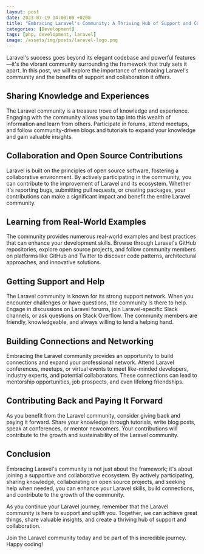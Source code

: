 ```yaml
---
layout: post
date: 2023-07-19 14:00:00 +0200
title: "Embracing Laravel's Community: A Thriving Hub of Support and Collaboration"
categories: [Development]
tags: [php, development, laravel]
image: /assets/img/posts/laravel-logo.png
---
```


Laravel's success goes beyond its elegant codebase and powerful features—it's the vibrant community surrounding the framework that truly sets it apart. In this post, we will explore the importance of embracing Laravel's community and the benefits of support and collaboration it offers.

## Sharing Knowledge and Experiences

The Laravel community is a treasure trove of knowledge and experience. Engaging with the community allows you to tap into this wealth of information and learn from others. Participate in forums, attend meetups, and follow community-driven blogs and tutorials to expand your knowledge and gain valuable insights.

## Collaboration and Open Source Contributions

Laravel is built on the principles of open source software, fostering a collaborative environment. By actively participating in the community, you can contribute to the improvement of Laravel and its ecosystem. Whether it's reporting bugs, submitting pull requests, or creating packages, your contributions can make a significant impact and benefit the entire Laravel community.

## Learning from Real-World Examples

The community provides numerous real-world examples and best practices that can enhance your development skills. Browse through Laravel's GitHub repositories, explore open source projects, and follow community members on platforms like GitHub and Twitter to discover code patterns, architectural approaches, and innovative solutions.

## Getting Support and Help

The Laravel community is known for its strong support network. When you encounter challenges or have questions, the community is there to help. Engage in discussions on Laravel forums, join Laravel-specific Slack channels, or ask questions on Stack Overflow. The community members are friendly, knowledgeable, and always willing to lend a helping hand.

## Building Connections and Networking

Embracing the Laravel community provides an opportunity to build connections and expand your professional network. Attend Laravel conferences, meetups, or virtual events to meet like-minded developers, industry experts, and potential collaborators. These connections can lead to mentorship opportunities, job prospects, and even lifelong friendships.

## Contributing Back and Paying It Forward

As you benefit from the Laravel community, consider giving back and paying it forward. Share your knowledge through tutorials, write blog posts, speak at conferences, or mentor newcomers. Your contributions will contribute to the growth and sustainability of the Laravel community.

## Conclusion

Embracing Laravel's community is not just about the framework; it's about joining a supportive and collaborative ecosystem. By actively participating, sharing knowledge, collaborating on open source projects, and seeking help when needed, you can enhance your Laravel skills, build connections, and contribute to the growth of the community.

As you continue your Laravel journey, remember that the Laravel community is here to support and uplift you. Together, we can achieve great things, share valuable insights, and create a thriving hub of support and collaboration.

Join the Laravel community today and be part of this incredible journey. Happy coding!
